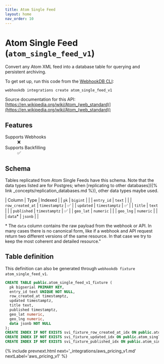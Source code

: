 ```yaml
---
title: Atom Single Feed
layout: home
nav_order: 10
---
```


# Atom Single Feed (`atom_single_feed_v1`)

Convert any Atom XML feed into a database table for querying and persistent archiving.

To get set up, run this code from the [WebhookDB CLI](https://webhookdb.com/terminal):
```
webhookdb integrations create atom_single_feed_v1
```

Source documentation for this API: [https://en.wikipedia.org/wiki/Atom_(web_standard)](https://en.wikipedia.org/wiki/Atom_(web_standard))

## Features

<dl>
<dt>Supports Webhooks</dt>
<dd>❌</dd>
<dt>Supports Backfilling</dt>
<dd>✅</dd>

</dl>

## Schema

Tables replicated from Atom Single Feeds have this schema.
Note that the data types listed are for Postgres;
when [replicating to other databases]({% link _concepts/replication_databases.md %}),
other data types maybe used.

| Column | Type | Indexed |
| `pk` | `bigint` |  |
| `entry_id` | `text` |  |
| `row_created_at` | `timestamptz` | ✅ |
| `updated` | `timestamptz` | ✅ |
| `title` | `text` |  |
| `published` | `timestamptz` | ✅ |
| `geo_lat` | `numeric` |  |
| `geo_lng` | `numeric` |  |
| `data`* | `jsonb` |  |

<span class="fs-3">* The `data` column contains the raw payload from the webhook or API.
In many cases there is no canonical form, like if a webhook and API request return
two different versions of the same resource.
In that case we try to keep the most coherent and detailed resource."</span>

## Table definition

This definition can also be generated through `webhookdb fixture atom_single_feed_v1`.

```sql
CREATE TABLE public.atom_single_feed_v1_fixture (
  pk bigserial PRIMARY KEY,
  entry_id text UNIQUE NOT NULL,
  row_created_at timestamptz,
  updated timestamptz,
  title text,
  published timestamptz,
  geo_lat numeric,
  geo_lng numeric,
  data jsonb NOT NULL
);
CREATE INDEX IF NOT EXISTS svi_fixture_row_created_at_idx ON public.atom_single_feed_v1_fixture (row_created_at);
CREATE INDEX IF NOT EXISTS svi_fixture_updated_idx ON public.atom_single_feed_v1_fixture (updated);
CREATE INDEX IF NOT EXISTS svi_fixture_published_idx ON public.atom_single_feed_v1_fixture (published);
```

{% include prevnext.html next='_integrations/aws_pricing_v1.md' nextLabel='aws_pricing_v1' %}

